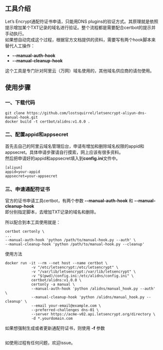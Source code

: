 ## 工具介绍
Let’s Encrypt通配符证书申请，只能用DNS plugins的验证方式。其原理就是依照提示增加某个TXT记录的域名进行验证。整个流程都是需要配合certbot的提示并手动执行。  
如果想自动完成这个过程，根据官方文档提供的资料，需要写有两个hook脚本来替代人工操作：  
- **--manual-auth-hook**  
- **--manual-cleanup-hook**

这个工具是专门针对阿里云（万网）域名使用的，其他域名供应商的请勿使用。

## 使用步骤
### 一、下载代码
```
git clone https://github.com/lostsquirrel/letsencrypt-aliyun-dns-manual-hook.git
docker build -t certbot/alidns:v1.0.0 .
```

### 二、配置appid和appsecret
首先去自己的阿里云域名管理后台，申请有增加和删除域名权限的appid和appsecret。具体申请步骤请自行摸索，网上应该有很多资料。  
然后把申请好的appid和appsecret填入到**config.ini**文件中。
```
[aliyun]
appid=your-appid
appsecret=your-appsecret
```

### 三、申请通配符证书
官方的证书申请工具certbot，有两个参数 **--manual-auth-hook** 和 **--manual-cleanup-hook**  
即分别指定脚本，去增加TXT记录的域名和删除。

所以配合到本工具使用就是：
```
certbot certonly \
...
--manual-auth-hook 'python /path/to/manual-hook.py --auth' \
--manual-cleanup-hook 'python /path/to/manual-hook.py --cleanup'
```

使用方法
```
docker run -it --rm --net host --name certbot \
            -v "/etc/letsencrypt:/etc/letsencrypt" \
            -v "/var/lib/letsencrypt:/var/lib/letsencrypt" \
            -v "$(pwd)/config.ini:/etc/alidns/config.ini" \
            certbot/alidns:v1.0.0 \
            certonly -a manual \
            --manual-auth-hook 'python /alidns/manual_hook.py --auth' \
            --manual-cleanup-hook 'python /alidns/manual_hook.py --cleanup' \
            --email your-email@example.com \
            --preferred-challenges dns-01 \
            --server https://acme-v02.api.letsencrypt.org/directory \
            -d *.yourdomain.com
```

如果想强制生成或者更新通配符证书，则使用 **-f** 参数
```

```

如使用过程有任何问题，欢迎issue。

